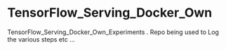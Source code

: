# TensorFlow_Serving_Docker_Own
TensorFlow_Serving_Docker_Own_Experiments . Repo being used to Log the various steps etc ...
